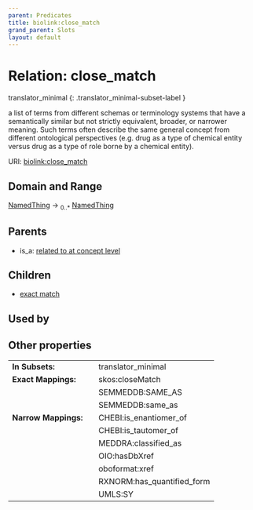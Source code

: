 ```yaml
---
parent: Predicates
title: biolink:close_match
grand_parent: Slots
layout: default
---
```


# Relation: close_match

translator_minimal
{: .translator_minimal-subset-label }


a list of terms from different schemas or terminology systems that have a semantically similar but not strictly equivalent, broader, or narrower meaning. Such terms often describe the same general concept from different ontological perspectives (e.g. drug as a type of chemical entity versus drug as a type of role borne by a chemical entity).

URI: [biolink:close_match](https://w3id.org/biolink/vocab/close_match)

## Domain and Range

[NamedThing](NamedThing.md) ->  <sub>0..\*</sub> [NamedThing](NamedThing.md)

## Parents

 *  is_a: [related to at concept level](related_to_at_concept_level.md)

## Children

 *  [exact match](exact_match.md)

## Used by


## Other properties

|  |  |  |
| --- | --- | --- |
| **In Subsets:** | | translator_minimal |
| **Exact Mappings:** | | skos:closeMatch |
|  | | SEMMEDDB:SAME_AS |
|  | | SEMMEDDB:same_as |
| **Narrow Mappings:** | | CHEBI:is_enantiomer_of |
|  | | CHEBI:is_tautomer_of |
|  | | MEDDRA:classified_as |
|  | | OIO:hasDbXref |
|  | | oboformat:xref |
|  | | RXNORM:has_quantified_form |
|  | | UMLS:SY |

